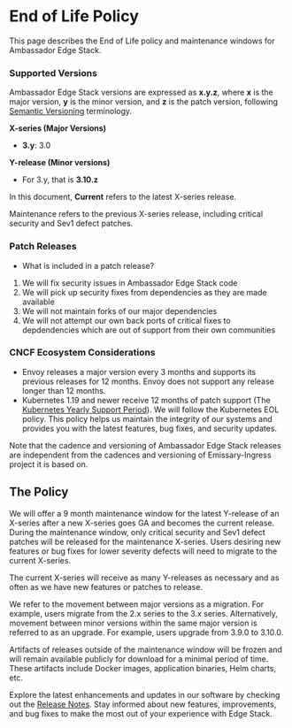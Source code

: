 # End of Life Policy

This page describes the End of Life policy and maintenance windows for Ambassador Edge Stack.

### Supported Versions

Ambassador Edge Stack versions are expressed as **x.y.z**, where **x** is the major version, **y** is the minor version, and **z** is the patch version, following [Semantic Versioning](https://semver.org/) terminology.

**X-series (Major Versions)**

* **3.y**: 3.0

**Y-release (Minor versions)**

* For 3.y, that is **3.10.z**

In this document, **Current** refers to the latest X-series release.

Maintenance refers to the previous X-series release, including critical security and Sev1 defect patches.

### Patch Releases

* What is included in a patch release?

1. We will fix security issues in Ambassador Edge Stack code
2. We will pick up security fixes from dependencies as they are made available
3. We will not maintain forks of our major dependencies
4. We will not attempt our own back ports of critical fixes to depdendencies which are out of support from their own communities

### CNCF Ecosystem Considerations

* Envoy releases a major version every 3 months and supports its previous releases for 12 months. Envoy does not support any release longer than 12 months.
* Kubernetes 1.19 and newer receive 12 months of patch support (The [Kubernetes Yearly Support Period](https://github.com/kubernetes/enhancements/blob/master/keps/sig-release/1498-kubernetes-yearly-support-period/README.md)). We will follow the Kubernetes EOL policy. This policy helps us maintain the integrity of our systems and provides you with the latest features, bug fixes, and security updates.

Note that the cadence and versioning of Ambassador Edge Stack releases are independent from the cadences and versioning of Emissary-Ingress project it is based on.

## The Policy

We will offer a 9 month maintenance window for the latest Y-release of an X-series after a new X-series goes GA and becomes the current release. During the maintenance window, only critical security and Sev1 defect patches will be released for the maintenance X-series. Users desiring new features or bug fixes for lower severity defects will need to migrate to the current X-series.

The current X-series will receive as many Y-releases as necessary and as often as we have new features or patches to release.

We refer to the movement between major versions as a migration. For example, users migrate from the 2.x series to the 3.x series. Alternatively, movement between minor versions within the same major version is referred to as an upgrade. For example, users upgrade from 3.9.0 to 3.10.0.

Artifacts of releases outside of the maintenance window will be frozen and will remain available publicly for download for a minimal period of time. These artifacts include Docker images, application binaries, Helm charts, etc.

Explore the latest enhancements and updates in our software by checking out the [Release Notes](release-notes.md). Stay informed about new features, improvements, and bug fixes to make the most out of your experience with Edge Stack.
